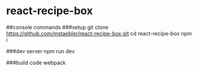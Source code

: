 # react-recipe-box

##console commands
###setup
    git clone https://github.com/mstaebler/react-recipe-box.git
    cd react-recipe-box
    npm i

###dev server
    npm run dev

###build code
    webpack

